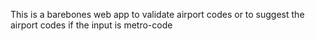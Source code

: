 This is a barebones web app to validate airport codes or to suggest the airport codes if the input is metro-code
